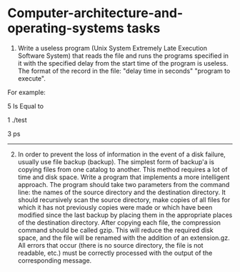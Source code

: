 # Computer-architecture-and-operating-systems tasks


1. Write a useless program (Unix System Extremely Late Execution Software System) that reads the file and runs the programs specified in it
with the specified delay from the start time of the program is useless.
The format of the record in the file: "delay time in seconds" "program to execute".

For example:

5 Is Equal to

1 ./test

3 ps

---


2. In order to prevent the loss of information in the event of a disk failure, usually use file backup (backup). The simplest form of backup'a is copying files from one catalog to another. This method requires a lot of time and disk space. Write a program that implements a more intelligent approach. The program should take two parameters from the command line: the names of the source directory and the destination directory. It should recursively scan the source directory, make copies of all files for which it has not previously copies were made or which have been modified since the last backup by placing them in the appropriate places of the destination directory. After copying each file, the compression command should be called gzip. This will reduce the required disk space, and the file will be renamed with the addition of an extension.gz. All errors that occur (there is no source directory, the file is not readable, etc.) must be correctly processed with the output of the corresponding message.
